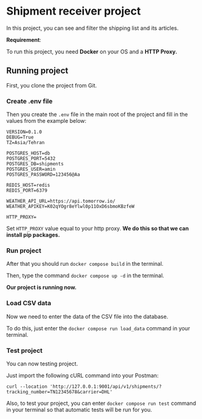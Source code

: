 # Shipment receiver project

In this project, you can see and filter the shipping list and its articles.

**Requirement**:

To run this project, you need **Docker** on your OS and a **HTTP Proxy.**

## Running project

First, you clone the project from Git.

### Create .env file

Then you create the `.env` file in the main root of the project and fill in the values from the example below:

```
VERSION=0.1.0
DEBUG=True
TZ=Asia/Tehran

POSTGRES_HOST=db
POSTGRES_PORT=5432
POSTGRES_DB=shipments
POSTGRES_USER=amin
POSTGRES_PASSWORD=123456@Aa

REDIS_HOST=redis
REDIS_PORT=6379

WEATHER_API_URL=https://api.tomorrow.io/
WEATHER_APIKEY=K02qYOgr8eYlwl0p11OxD6sbmoKBzfeW

HTTP_PROXY=
```

Set `HTTP_PROXY` value equal to your http proxy.
**We do this so that we can install pip packages.**

### Run project

After that you should run `docker compose build` in the terminal.

Then, type the command `docker compose up -d` in the terminal.

**Our project is running now.**

### Load CSV data

Now we need to enter the data of the CSV file into the database.

To do this, just enter the `docker compose run load_data` command in your terminal.

### Test project

You can now testing project.

Just import the following cURL command into your Postman:

```cURL
curl --location 'http://127.0.0.1:9001/api/v1/shipments/?tracking_number=TN12345678&carrier=DHL'
```

Also, to test your project, you can enter `docker compose run test` command in your terminal so that automatic tests will be run for you.
